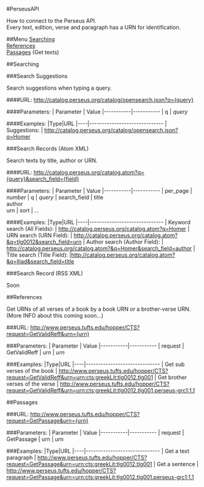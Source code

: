 #PerseusAPI

How to connect to the Perseus API.<br>
Every text, edition, verse and paragraph has a URN for identification.

##Menu
[Searching](#searching)<br>
[References](#references)<br>
[Passages](#passages) (Get texts)<br>

##Searching

###Search Suggestions

Search suggestions when typing a query.

####URL:
http://catalog.perseus.org/catalog/opensearch.json?q={query}

####Parameters:
| Parameter | Value
|-----------|-----------
| q | <i>query</i>

####Examples:
|Type|URL
|----|------------------------------
| Suggestions: | http://catalog.perseus.org/catalog/opensearch.json?q=Homer

###Search Records (Atom XML)

Search texts by title, author or URN.

####URL:
http://catalog.perseus.org/catalog.atom?q={query}&search_field={field}

####Parameters:
| Parameter | Value
|-----------|-----------
| per_page | <i>number</i>
| q | <i>query</i>
| search_field | title<br>author<br>urn
| sort | <i>...</i>

####Examples:
|Type|URL
|----|------------------------------
| Keyword search (All Fields): | http://catalog.perseus.org/catalog.atom?q=Homer
| URN search (URN Field): | http://catalog.perseus.org/catalog.atom?&q=tlg0012&search_field=urn
| Author search (Author Field): | http://catalog.perseus.org/catalog.atom?&q=Homer&search_field=author
| Title search (Title Field): |http://catalog.perseus.org/catalog.atom?&q=Iliad&search_field=title

###Search Record (RSS XML)

Soon

##References

Get URNs of all verses of a book by a book URN or a brother-verse URN. (More INFO about this coming soon...)

###URL:
http://www.perseus.tufts.edu/hopper/CTS?request=GetValidReff&urn={urn}

###Parameters:
| Parameter | Value
|-----------|-----------
| request | GetValidReff
| urn | <i>urn</i>

###Examples:
|Type|URL
|----|------------------------------
| Get sub verses of the book | http://www.perseus.tufts.edu/hopper/CTS?request=GetValidReff&urn=urn:cts:greekLit:tlg0012.tlg001
| Get brother verses of the verse | http://www.perseus.tufts.edu/hopper/CTS?request=GetValidReff&urn=urn:cts:greekLit:tlg0012.tlg001.perseus-grc1:1.1

##Passages

###URL:
http://www.perseus.tufts.edu/hopper/CTS?request=GetPassage&urn={urn}

###Parameters:
| Parameter | Value
|-----------|-----------
| request | GetPassage
| urn | <i>urn</i>

###Examples:
|Type|URL
|----|------------------------------
| Get a text paragraph | http://www.perseus.tufts.edu/hopper/CTS?request=GetPassage&urn=urn:cts:greekLit:tlg0012.tlg001
| Get a sentence | http://www.perseus.tufts.edu/hopper/CTS?request=GetPassage&urn=urn:cts:greekLit:tlg0012.tlg001.perseus-grc1:1.1
